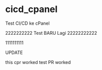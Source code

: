 # cicd_cpanel
Test CI/CD ke cPanel

2222222222
Test BARU Lagi
22222222222


1111111111

UPDATE


this cpr worked
test PR worked
